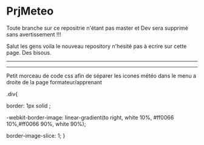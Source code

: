 # PrjMeteo

Toute branche sur ce repositrie n'étant pas master et Dev sera supprimé sans avertissement !!!

Salut les gens voila le nouveau repository n'hesité pas à ecrire sur cette page. Des bisous.
_____________________________________________________________________________________________________________________________________________________

_____________________________________________________________________________________________________________________________________________________
Petit morceau de code css afin de séparer les icones météo dans le menu a droite de la page formateur/apprenant

.div{

border: 1px solid ;

-webkit-border-image: linear-gradient(to right, white 10%, #ff0066 10%,#ff0066 90%, white 90%);

border-image-slice: 1;
}
